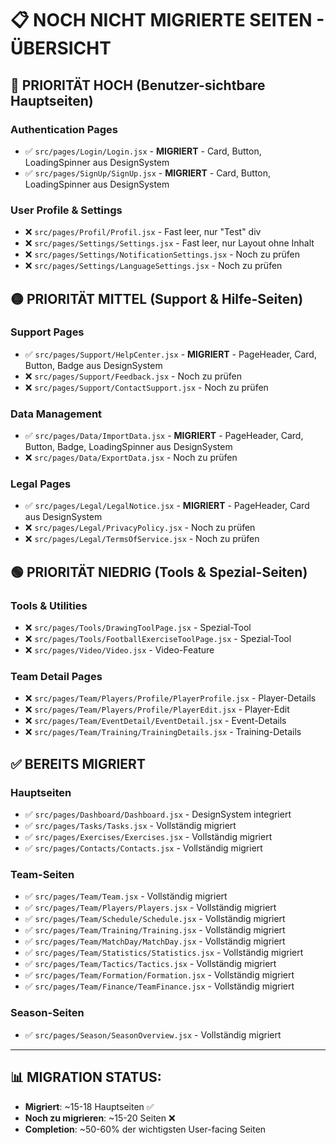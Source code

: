 # 📋 NOCH NICHT MIGRIERTE SEITEN - ÜBERSICHT

## 🔴 PRIORITÄT HOCH (Benutzer-sichtbare Hauptseiten)

### **Authentication Pages**
- ✅ `src/pages/Login/Login.jsx` - **MIGRIERT** - Card, Button, LoadingSpinner aus DesignSystem
- ✅ `src/pages/SignUp/SignUp.jsx` - **MIGRIERT** - Card, Button, LoadingSpinner aus DesignSystem

### **User Profile & Settings**  
- ❌ `src/pages/Profil/Profil.jsx` - Fast leer, nur "Test" div
- ❌ `src/pages/Settings/Settings.jsx` - Fast leer, nur Layout ohne Inhalt
- ❌ `src/pages/Settings/NotificationSettings.jsx` - Noch zu prüfen
- ❌ `src/pages/Settings/LanguageSettings.jsx` - Noch zu prüfen

## 🟡 PRIORITÄT MITTEL (Support & Hilfe-Seiten)

### **Support Pages**
- ✅ `src/pages/Support/HelpCenter.jsx` - **MIGRIERT** - PageHeader, Card, Button, Badge aus DesignSystem
- ❌ `src/pages/Support/Feedback.jsx` - Noch zu prüfen  
- ❌ `src/pages/Support/ContactSupport.jsx` - Noch zu prüfen

### **Data Management**
- ✅ `src/pages/Data/ImportData.jsx` - **MIGRIERT** - PageHeader, Card, Button, Badge, LoadingSpinner aus DesignSystem
- ❌ `src/pages/Data/ExportData.jsx` - Noch zu prüfen

### **Legal Pages**
- ✅ `src/pages/Legal/LegalNotice.jsx` - **MIGRIERT** - PageHeader, Card aus DesignSystem
- ❌ `src/pages/Legal/PrivacyPolicy.jsx` - Noch zu prüfen
- ❌ `src/pages/Legal/TermsOfService.jsx` - Noch zu prüfen

## 🟢 PRIORITÄT NIEDRIG (Tools & Spezial-Seiten)

### **Tools & Utilities**
- ❌ `src/pages/Tools/DrawingToolPage.jsx` - Spezial-Tool
- ❌ `src/pages/Tools/FootballExerciseToolPage.jsx` - Spezial-Tool
- ❌ `src/pages/Video/Video.jsx` - Video-Feature

### **Team Detail Pages**
- ❌ `src/pages/Team/Players/Profile/PlayerProfile.jsx` - Player-Details
- ❌ `src/pages/Team/Players/Profile/PlayerEdit.jsx` - Player-Edit
- ❌ `src/pages/Team/EventDetail/EventDetail.jsx` - Event-Details
- ❌ `src/pages/Team/Training/TrainingDetails.jsx` - Training-Details

## ✅ BEREITS MIGRIERT

### **Hauptseiten**
- ✅ `src/pages/Dashboard/Dashboard.jsx` - DesignSystem integriert
- ✅ `src/pages/Tasks/Tasks.jsx` - Vollständig migriert
- ✅ `src/pages/Exercises/Exercises.jsx` - Vollständig migriert
- ✅ `src/pages/Contacts/Contacts.jsx` - Vollständig migriert

### **Team-Seiten**
- ✅ `src/pages/Team/Team.jsx` - Vollständig migriert
- ✅ `src/pages/Team/Players/Players.jsx` - Vollständig migriert
- ✅ `src/pages/Team/Schedule/Schedule.jsx` - Vollständig migriert
- ✅ `src/pages/Team/Training/Training.jsx` - Vollständig migriert
- ✅ `src/pages/Team/MatchDay/MatchDay.jsx` - Vollständig migriert
- ✅ `src/pages/Team/Statistics/Statistics.jsx` - Vollständig migriert
- ✅ `src/pages/Team/Tactics/Tactics.jsx` - Vollständig migriert
- ✅ `src/pages/Team/Formation/Formation.jsx` - Vollständig migriert
- ✅ `src/pages/Team/Finance/TeamFinance.jsx` - Vollständig migriert

### **Season-Seiten**
- ✅ `src/pages/Season/SeasonOverview.jsx` - Vollständig migriert

---

## 📊 MIGRATION STATUS: 
- **Migriert**: ~15-18 Hauptseiten ✅
- **Noch zu migrieren**: ~15-20 Seiten ❌
- **Completion**: ~50-60% der wichtigsten User-facing Seiten
